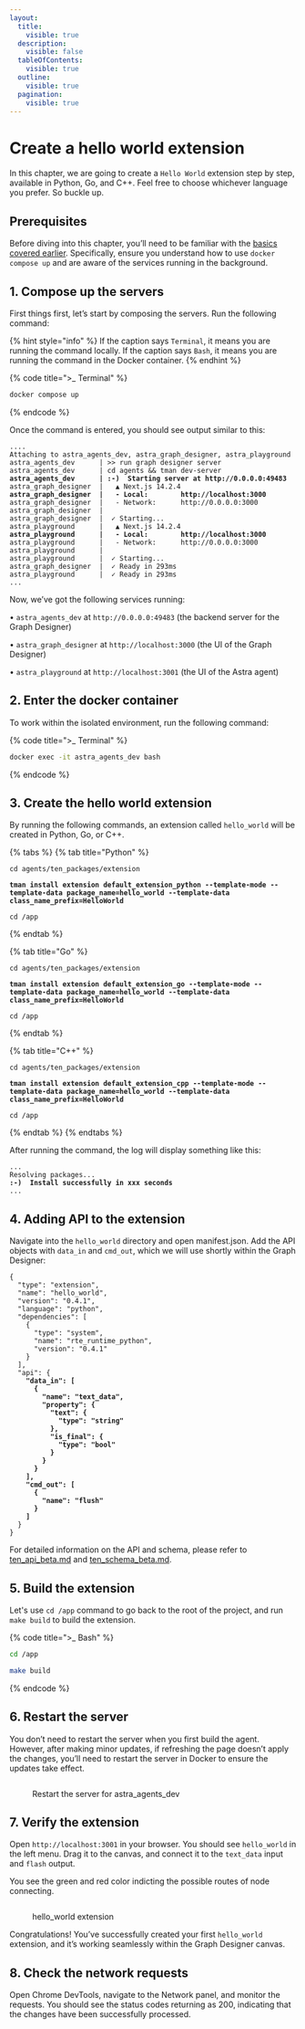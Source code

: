 ```yaml
---
layout:
  title:
    visible: true
  description:
    visible: false
  tableOfContents:
    visible: true
  outline:
    visible: true
  pagination:
    visible: true
---
```


# Create a hello world extension

In this chapter, we are going to create a `Hello World` extension step by step, available in Python, Go, and C++. Feel free to choose whichever language you prefer. So buckle up.

## Prerequisites

Before diving into this chapter, you’ll need to be familiar with the [basics covered earlier](quickstart.md). Specifically, ensure you understand how to use `docker compose up` and are aware of the services running in the background.

## 1. Compose up the servers

First things first, let’s start by composing the servers. Run the following command:

{% hint style="info" %}
If the caption says `Terminal`, it means you are running the command locally. If the caption says `Bash`, it means you are running the command in the Docker container.
{% endhint %}

{% code title=">_ Terminal" %}

```bash
docker compose up
```

{% endcode %}

Once the command is entered, you should see output similar to this:

<pre class="language-bash" data-title=">_ Terminal"><code class="lang-bash">....
Attaching to astra_agents_dev, astra_graph_designer, astra_playground
astra_agents_dev      | >> run graph designer server
astra_agents_dev      | cd agents &#x26;&#x26; tman dev-server
<strong>astra_agents_dev      | :-)  Starting server at http://0.0.0.0:49483
</strong>astra_graph_designer  |   ▲ Next.js 14.2.4
<strong>astra_graph_designer  |   - Local:        http://localhost:3000
</strong>astra_graph_designer  |   - Network:      http://0.0.0.0:3000
astra_graph_designer  |
astra_graph_designer  |  ✓ Starting...
astra_playground      |   ▲ Next.js 14.2.4
<strong>astra_playground      |   - Local:        http://localhost:3000
</strong>astra_playground      |   - Network:      http://0.0.0.0:3000
astra_playground      |
astra_playground      |  ✓ Starting...
astra_graph_designer  |  ✓ Ready in 293ms
astra_playground      |  ✓ Ready in 293ms
...
</code></pre>

Now, we’ve got the following services running:

• `astra_agents_dev` at `http://0.0.0.0:49483` (the backend server for the Graph Designer)

• `astra_graph_designer` at `http://localhost:3000` (the UI of the Graph Designer)

• `astra_playground` at `http://localhost:3001` (the UI of the Astra agent)

## 2. Enter the docker container

To work within the isolated environment, run the following command:

{% code title=">_ Terminal" %}

```bash
docker exec -it astra_agents_dev bash
```

{% endcode %}

## 3. Create the hello world extension

By running the following commands, an extension called `hello_world` will be created in Python, Go, or C++.

{% tabs %}
{% tab title="Python" %}
<pre class="language-bash" data-title=">_ Bash" data-overflow="wrap"><code class="lang-bash">cd agents/ten_packages/extension

<strong>tman install extension default_extension_python --template-mode --template-data package_name=hello_world --template-data class_name_prefix=HelloWorld
</strong>
cd /app
</code></pre>
{% endtab %}

{% tab title="Go" %}
<pre class="language-bash" data-title=">_ Bash" data-overflow="wrap"><code class="lang-bash">cd agents/ten_packages/extension

<strong>tman install extension default_extension_go --template-mode --template-data package_name=hello_world --template-data class_name_prefix=HelloWorld
</strong>
cd /app
</code></pre>
{% endtab %}

{% tab title="C++" %}
<pre class="language-bash" data-title=">_ Bash" data-overflow="wrap"><code class="lang-bash">cd agents/ten_packages/extension

<strong>tman install extension default_extension_cpp --template-mode --template-data package_name=hello_world --template-data class_name_prefix=HelloWorld
</strong>
cd /app
</code></pre>
{% endtab %}
{% endtabs %}

After running the command, the log will display something like this:

<pre class="language-bash" data-title=">_ Bash"><code class="lang-bash">...
Resolving packages...
<strong>:-)  Install successfully in xxx seconds
</strong>...
</code></pre>

## 4. Adding API to the extension

Navigate into the `hello_world` directory and open manifest.json. Add the API objects with `data_in` and `cmd_out`, which we will use shortly within the Graph Designer:

<pre class="language-json" data-title="./hello_world/manifest.json"><code class="lang-json">{
  "type": "extension",
  "name": "hello_world",
  "version": "0.4.1",
  "language": "python",
  "dependencies": [
    {
      "type": "system",
      "name": "rte_runtime_python",
      "version": "0.4.1"
    }
  ],
  "api": {
<strong>    "data_in": [
</strong><strong>      {
</strong><strong>        "name": "text_data",
</strong><strong>        "property": {
</strong><strong>          "text": {
</strong><strong>            "type": "string"
</strong><strong>          },
</strong><strong>          "is_final": {
</strong><strong>            "type": "bool"
</strong><strong>          }
</strong><strong>        }
</strong><strong>      }
</strong><strong>    ],
</strong><strong>    "cmd_out": [
</strong><strong>      {
</strong><strong>        "name": "flush"
</strong><strong>      }
</strong><strong>    ]
</strong>  }
}
</code></pre>

For detailed information on the API and schema, please refer to [ten_api_beta.md](../ten_service/ten_api_beta.md "mention") and [ten_schema_beta.md](../ten_service/ten_schema_beta.md "mention").

## 5. Build the extension

Let's use `cd /app` command to go back to the root of the project, and run `make build` to build the extension.

{% code title=">_ Bash" %}

```bash
cd /app

make build
```

{% endcode %}

## 6. Restart the server

You don’t need to restart the server when you first build the agent. However, after making minor updates, if refreshing the page doesn’t apply the changes, you’ll need to restart the server in Docker to ensure the updates take effect.

<figure><img src="../assets/gif/docker_restart_server.gif" alt=""><figcaption><p>Restart the server for astra_agents_dev</p></figcaption></figure>

## 7. Verify the extension&#x20;

Open `http://localhost:3001` in your browser. You should see `hello_world` in the left menu. Drag it to the canvas, and connect it to the `text_data` input and `flash` output.

You see the green and red color indicting the possible routes of node connecting.&#x20;

<figure><img src="../assets/gif/hello_world_python.gif" alt=""><figcaption><p>hello_world extension</p></figcaption></figure>

Congratulations! You’ve successfully created your first `hello_world` extension, and it’s working seamlessly within the Graph Designer canvas.

## 8. Check the network requests

Open Chrome DevTools, navigate to the Network panel, and monitor the requests. You should see the status codes returning as 200, indicating that the changes have been successfully processed.
